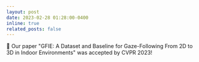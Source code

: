 ```yaml
---
layout: post
date: 2023-02-28 01:28:00-0400
inline: true
related_posts: false
---
```


:tada: Our paper "GFIE: A Dataset and Baseline for Gaze-Following From 2D to 3D in Indoor Environments" was accepted by CVPR 2023!

